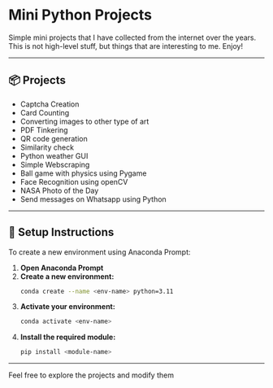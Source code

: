 # Mini Python Projects

Simple mini projects that I have collected from the internet over the years. This is not high-level stuff, but things that are interesting to me. Enjoy!

---

## 📦 Projects

- Captcha Creation
- Card Counting
- Converting images to other type of art
- PDF Tinkering
- QR code generation
- Similarity check
- Python weather GUI
- Simple Webscraping
- Ball game with physics using Pygame
- Face Recognition using openCV
- NASA Photo of the Day
- Send messages on Whatsapp using Python

---

## 🚀 Setup Instructions

To create a new environment using Anaconda Prompt:

1. **Open Anaconda Prompt**
2. **Create a new environment:**
   ```bash
   conda create --name <env-name> python=3.11
   ```
3. **Activate your environment:**
   ```bash
   conda activate <env-name>
   ```
4. **Install the required module:**
   ```bash
   pip install <module-name>
   ```

---


Feel free to explore the projects and modify them

